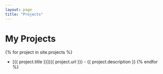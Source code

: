 ```yaml
---
layout: page
title: "Projects"
---
```

# My Projects

{% for project in site.projects %}
- [{{ project.title }}]({{ project.url }}) - {{ project.description }}
{% endfor %}

